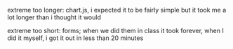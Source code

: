 extreme too longer: 
chart.js, i expected it to be fairly simple but it took me a lot longer than i thought it would

extreme too short:
forms; when we did them in class it took forever, when I did it myself, i got it out in less than 20 minutes